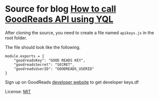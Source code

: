 # Source for blog [How to call GoodReads API using YQL](https://www.slightedgecoder.com/?p=470&preview=true)

After cloning the source, you need to create a file named `apikeys.js` in the root folder.

The file should look like the following.

    module.exports = {
        "goodreadsKey": "GOOD READS KEY",
        "goodreadsSecret": "SECRET",
        "goodreadsUserID": "GOODREADS_USERID"
    }

Sign up on GoodReads [developer website](https://www.goodreads.com/api/keys) to get developer keys.df

License: [MIT](https://opensource.org/licenses/MIT)




